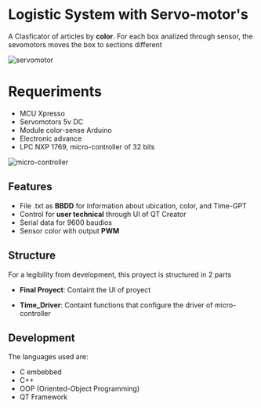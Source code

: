 # Logistic System with Servo-motor's

A Clasficator of articles by __color__. For each box analized through sensor, the sevomotors moves the box to sections different

![servomotor](https://http2.mlstatic.com/D_NQ_NP_661758-MLA31593557126_072019-V.jpg)

# Requeriments

- MCU Xpresso
- Servomotors 5v DC
- Module color-sense Arduino
- Electronic advance
- LPC NXP 1769, micro-controller of 32 bits

![micro-controller](https://http2.mlstatic.com/D_NQ_NP_921831-MLA41361110147_042020-W.jpg)

## Features

- File .txt as __BBDD__ for information about ubication, color, and Time-GPT
- Control for __user technical__ through UI of QT Creator
- Serial data for 9600 baudios
- Sensor color with output __PWM__

## Structure
 
For a legibility from development, this proyect is structured in 2 parts

- __Final Proyect__: Containt the UI of proyect

- __Time_Driver__: Containt functions that configure the driver of micro-controller


## Development

The languages used are:

- C embebbed
- C++
- OOP (Oriented-Object Programming)
- QT Framework
